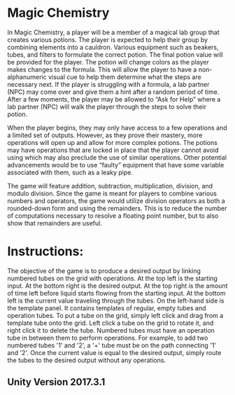 # Magic Chemistry
In Magic Chemistry, a player will be a member of a magical lab group that creates various potions. The player is expected to help their group by combining elements into a cauldron. Various equipment such as beakers, tubes, and filters to formulate the correct potion. The final potion value will be provided for the player. The potion will change colors as the player makes changes to the formula. This will allow the player to have a non-alphanumeric visual cue to help them determine what the steps are necessary next. If the player is struggling with a formula, a lab partner (NPC) may come over and give them a hint after a random period of time. After a few moments, the player may be allowed to “Ask for Help” where a lab partner (NPC) will walk the player through the steps to solve their potion.

When the player begins, they may only have access to a few operations and a limited set of outputs. However, as they prove their mastery, more operations will open up and allow for more complex potions. The potions may have operations that are locked in place that the player cannot avoid using which may also preclude the use of similar operations. Other potential advancements would be to use “faulty” equipment that have some variable associated with them, such as a leaky pipe.

The game will feature addition, subtraction, multiplication, division, and modulo division. Since the game is meant for players to combine various numbers and operators, the game would utilize division operators as both a rounded-down form and using the remainders. This is to reduce the number of computations necessary to resolve a floating point number, but to also show that remainders are useful. 

# Instructions:

The objective of the game is to produce a desired output by linking numbered tubes on the grid with operations.
At the top left is the starting input. At the bottom right is the desired output.
At the top right is the amount of time left before liquid starts flowing from the starting input. At the bottom left is the current value traveling through the tubes.
On the left-hand side is the template panel. It contains templates of regular, empty tubes and operation tubes. To put a tube on the grid, simply left click and drag from a template tube onto the grid. Left click a tube on the grid to rotate it, and right click it to delete the tube.
Numbered tubes must have an operation tube in between them to perform operations. For example, to add two numbered tubes '1' and '2', a '+' tube must be on the path connecting '1' and '2'.
Once the current value is equal to the desired output, simply route the tubes to the desired output without any operations.

## Unity Version 2017.3.1
